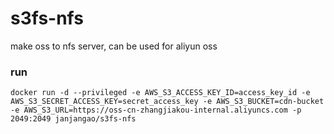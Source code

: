 # s3fs-nfs

make oss to nfs server, can be used for aliyun oss

### run
```docker run -d --privileged -e AWS_S3_ACCESS_KEY_ID=access_key_id -e AWS_S3_SECRET_ACCESS_KEY=secret_access_key -e AWS_S3_BUCKET=cdn-bucket -e AWS_S3_URL=https://oss-cn-zhangjiakou-internal.aliyuncs.com -p 2049:2049 janjangao/s3fs-nfs```


